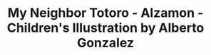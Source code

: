 ---
layout: portfolio
title: My Neighbor Totoro - Alzamon - Children's Illustration by Alberto Gonzalez
categories: 
    - homepage
    - illustration
pretty_category: Illustration
pretty_title: My Neighbor Totoro
permalink: /portfolio/totoro-parody
sort_number: 08
masonryimage: /assets/images/portfolio/2020_i_myNeighborTotoro@400w.jpg
fullsizeimage: /assets/images/portfolio/2020_i_myNeighborTotoro@1500w.jpg
extraimages:
    - /assets/images/portfolio/2017_i_teamDani_games@400w.jpg
work_details:
    - Digital Illustration, 2020
    - "Tools used: Procreate, iPad Pro, Apple Pencil"
---